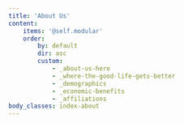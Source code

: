 ```yaml
---
title: 'About Us'
content:
    items: '@self.modular'
    order:
        by: default
        dir: asc
        custom:
            - _about-us-hero
            - _where-the-good-life-gets-better
            - _demographics
            - _economic-benefits
            - _affiliations
body_classes: index-about
---
```


